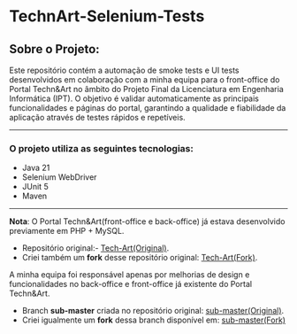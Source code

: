 # TechnArt-Selenium-Tests
## Sobre o Projeto:
Este repositório contém a automação de smoke tests e UI tests desenvolvidos em colaboração com a minha equipa para o front-office do Portal Techn&Art no âmbito do Projeto Final da Licenciatura em Engenharia Informática (IPT).
O objetivo é validar automaticamente as principais funcionalidades e páginas do portal, garantindo a qualidade e fiabilidade da aplicação através de testes rápidos e repetíveis.
***
### O projeto utiliza as seguintes tecnologias:
- Java 21
- Selenium WebDriver
- JUnit 5
- Maven
***

**Nota**: 
O Portal Techn&Art(front-office e back-office) já estava desenvolvido previamente em PHP + MySQL.
- Repositório original:- [Tech-Art(Original)](https://github.com/Projeto-Final-LEI-IPT/Tech-Art).
- Criei também um **fork** desse repositório original: [Tech-Art(Fork)](https://github.com/daniel-afonsoo/Tech-Art).

A minha equipa foi responsável apenas por melhorias de design e funcionalidades no back-office e front-office já existente do Portal Techn&Art.
- Branch **sub-master** criada no repositório original: [sub-master(Original)](https://github.com/Projeto-Final-LEI-IPT/Tech-Art/tree/sub-master).
- Criei igualmente um **fork** dessa branch disponível em: [sub-master(Fork)](https://github.com/daniel-afonsoo/Tech-Art/tree/sub-master)
